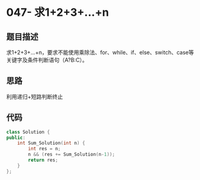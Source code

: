 # 047- 求1+2+3+...+n



## 题目描述

求1+2+3+...+n，要求不能使用乘除法、for、while、if、else、switch、case等关键字及条件判断语句（A?B:C）。



## 思路

利用递归+短路判断终止



## 代码

```c++
class Solution {
public:
    int Sum_Solution(int n) {
        int res = n;
        n && (res += Sum_Solution(n-1));
        return res;
    }
};
```

